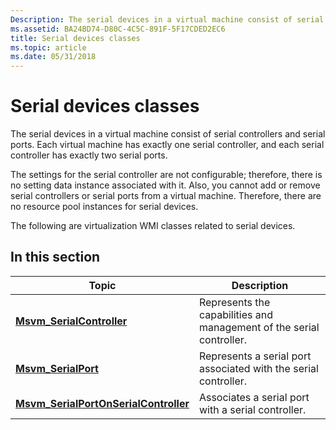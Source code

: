 ```yaml
---
Description: The serial devices in a virtual machine consist of serial controllers and serial ports. Each virtual machine has exactly one serial controller, and each serial controller has exactly two serial ports.
ms.assetid: BA24BD74-D80C-4C5C-891F-5F17CDED2EC6
title: Serial devices classes
ms.topic: article
ms.date: 05/31/2018
---
```


# Serial devices classes

The serial devices in a virtual machine consist of serial controllers and serial ports. Each virtual machine has exactly one serial controller, and each serial controller has exactly two serial ports.

The settings for the serial controller are not configurable; therefore, there is no setting data instance associated with it. Also, you cannot add or remove serial controllers or serial ports from a virtual machine. Therefore, there are no resource pool instances for serial devices.

The following are virtualization WMI classes related to serial devices.

## In this section



| Topic                                                                                      | Description                                                                     |
|--------------------------------------------------------------------------------------------|---------------------------------------------------------------------------------|
| [**Msvm\_SerialController**](msvm-serialcontroller.md)<br/>                         | Represents the capabilities and management of the serial controller.<br/> |
| [**Msvm\_SerialPort**](msvm-serialport.md)<br/>                                     | Represents a serial port associated with the serial controller.<br/>      |
| [**Msvm\_SerialPortOnSerialController**](msvm-serialportonserialcontroller.md)<br/> | Associates a serial port with a serial controller.<br/>                   |



 

 

 




